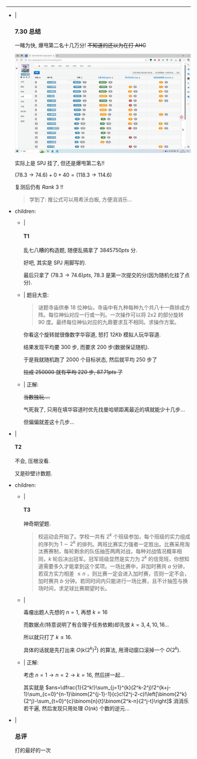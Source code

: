 ---
- |
    ### 7.30 总结

    一睹为快, 爆甩第二名十几万分! ~~不知道的还以为在打 AHC~~

    ![请耐心等待](/image/2025.7.30.1.PNG)

    实际上是 SPJ 挂了, 但还是爆甩第二名!!

    $(78.3\to74.6) + 0 + 40 = (118.3\to114.6)$

    复测后仍有 $Rank~3$ !!

    > 学到了: 推公式可以用希沃白板, 方便消消乐...

- children:
    - |
        #### T1

        乱七八糟的构造题, 随便乱搞拿了 $3845750 pts$ 分.

        好吧, 其实是 SPJ 用脚写的.

        最后只拿了 $(78.3\to74.6) pts$, 78.3 是第一次提交的分(因为随机化挂了点分).

    - |
        题目大意:

        > 谜题寺庙供奉 18 位神仙，寺庙中有九种每种九个共八十一鼎排成方阵。每位神仙对应一行或一列。一次操作可以将 2x2 的部分旋转 90 度。最终每位神仙对应的九鼎要求互不相同。求操作方案。

        你看这个旋转就很像数字华容道, 怒打 $12Kb$ 模拟人玩华容道.

        结果发现平均要 $300$ 步, 而要求 $200$ 步(数据保证随机).

        于是我就随机跑了 $2000$ 个目标状态, 然后就平均 $250$ 步了

        ~~拉成 $250000$ 就有平均 $220$ 步, $87.71 pts$ 了~~

    - |
        正解:

        ~~当数独玩....~~

        气死我了, 只用在填华容道时优先找曼哈顿距离最近的填就能少十几步...

        但偏偏就差这十几步...

- |
    #### T2

    不会, 压根没看.

    又是砂壁计数题.

- children:
    - |
        #### T3

        神奇期望题.

        > 校运动会开始了。学校一共有 $2^k$ 个班级参加，每个班级的实力组成的序列为 $1\sim 2^k$ 的排列。两班比赛实力强者一定胜出。比赛采用淘汰赛赛制，每轮剩余的队伍抽签两两对战，每种对战情况概率相同，$k$ 轮后决出冠军。冠军班级显然是实力为 $2^k$ 的信竞班，你想知道需要多久才能拿到这个奖项。一场比赛中，非加时赛共 $a$ 分钟，若双方实力相差 $\le n$ ，则比赛一定会进入加时赛，否则一定不会，加时赛共 $b$ 分钟。若同时间内只能进行一场比赛，且不计抽签与换场时间，求足球比赛期望时长。

    - |

        毒瘤出题人先想的 $n=1$, 再想 $k=16$
        
        而数据点(特意说明了有合理子任务依赖)却先放 $k=3,4,10,16$...

        所以就只打了 $k\le16$.

        具体的话就是先打出来 $O(k(2^k)^2)$ 的算法, 用滑动窗口滚掉一个 $O(2^k)$.

    - |
        正解:

        考虑 $n=1\to n=2\to k=16$, 然后拼一起...

        其实就是 $ans=\dfrac{1}{2^k!}\sum_{j=1}^{k}(2^k-2^j)!2^{k+j-1}\sum_{c=0}^{n-1}\binom{2^{j-1}-1}{c}c!(2^j-2-c)!\left[\binom{2^k}{2^j}-\sum_{t=0}^{c}\binom{n}{t}\binom{2^k-n}{2^j-t}\right]$
        消消乐若干遍, 然后发现只用处理 $O(nk)$ 个数的逆元...

- |
    ### 总评

    打的最好的一次